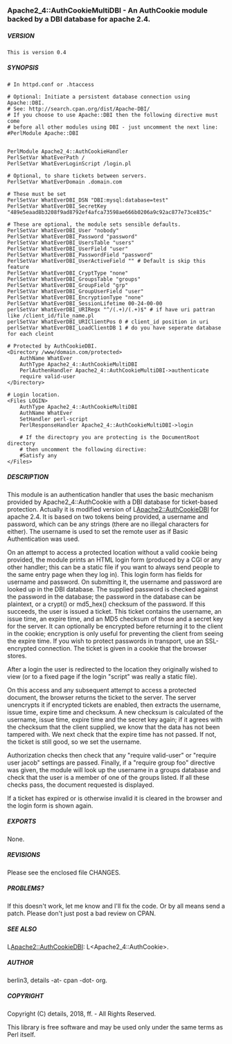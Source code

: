 ### Apache2_4::AuthCookieMultiDBI - An AuthCookie module backed by a DBI database for apache 2.4.

##### VERSION

    This is version 0.4


##### SYNOPSIS

    # In httpd.conf or .htaccess

    # Optional: Initiate a persistent database connection using Apache::DBI.
    # See: http://search.cpan.org/dist/Apache-DBI/
    # If you choose to use Apache::DBI then the following directive must come
    # before all other modules using DBI - just uncomment the next line:
    #PerlModule Apache::DBI


    PerlModule Apache2_4::AuthCookieHandler
    PerlSetVar WhatEverPath /
    PerlSetVar WhatEverLoginScript /login.pl

    # Optional, to share tickets between servers.
    PerlSetVar WhatEverDomain .domain.com

    # These must be set
    PerlSetVar WhatEverDBI_DSN "DBI:mysql:database=test"
    PerlSetVar WhatEverDBI_SecretKey "489e5eaad8b3208f9ad8792ef4afca73598ae666b0206a9c92ac877e73ce835c"

    # These are optional, the module sets sensible defaults.
    PerlSetVar WhatEverDBI_User "nobody"
    PerlSetVar WhatEverDBI_Password "password"
    PerlSetVar WhatEverDBI_UsersTable "users"
    PerlSetVar WhatEverDBI_UserField "user"
    PerlSetVar WhatEverDBI_PasswordField "password"
    PerlSetVar WhatEverDBI_UserActiveField "" # Default is skip this feature
    PerlSetVar WhatEverDBI_CryptType "none"
    PerlSetVar WhatEverDBI_GroupsTable "groups"
    PerlSetVar WhatEverDBI_GroupField "grp"
    PerlSetVar WhatEverDBI_GroupUserField "user"
    PerlSetVar WhatEverDBI_EncryptionType "none"
    PerlSetVar WhatEverDBI_SessionLifetime 00-24-00-00
    perlSetVar WhatEverDBI_URIRegx "^/(.+)/(.+)$" # if have uri pattran like /client_id/file_name.pl
    perlSetVar WhatEverDBI_URIClientPos 0 # client_id position in uri
    perlSetVar WhatEverDBI_LoadClientDB 1 # do you have seperate database for each cleint

    # Protected by AuthCookieDBI.
    <Directory /www/domain.com/protected>
        AuthName WhatEver
        AuthType Apache2_4::AuthCookieMultiDBI
        PerlAuthenHandler Apache2_4::AuthCookieMultiDBI->authenticate
        require valid-user
    </Directory>

    # Login location.
    <Files LOGIN>
        AuthType Apache2_4::AuthCookieMultiDBI
        AuthName WhatEver
        SetHandler perl-script
        PerlResponseHandler Apache2_4::AuthCookieMultiDBI->login

        # If the directopry you are protecting is the DocumentRoot directory
        # then uncomment the following directive:
        #Satisfy any
    </Files>

##### DESCRIPTION

This module is an authentication handler that uses the basic mechanism provided
by Apache2_4::AuthCookie with a DBI database for ticket-based protection. Actually
it is modified version of L<Apache2::AuthCookieDBI> for apache 2.4. It
is based on two tokens being provided, a username and password, which can
be any strings (there are no illegal characters for either).  The username is
used to set the remote user as if Basic Authentication was used.

On an attempt to access a protected location without a valid cookie being
provided, the module prints an HTML login form (produced by a CGI or any
other handler; this can be a static file if you want to always send people
to the same entry page when they log in).  This login form has fields for
username and password.  On submitting it, the username and password are looked
up in the DBI database.  The supplied password is checked against the password
in the database; the password in the database can be plaintext, or a crypt()
or md5_hex() checksum of the password.  If this succeeds, the user is issued
a ticket.  This ticket contains the username, an issue time, an expire time,
and an MD5 checksum of those and a secret key for the server.  It can
optionally be encrypted before returning it to the client in the cookie;
encryption is only useful for preventing the client from seeing the expire
time.  If you wish to protect passwords in transport, use an SSL-encrypted
connection.  The ticket is given in a cookie that the browser stores.

After a login the user is redirected to the location they originally wished
to view (or to a fixed page if the login "script" was really a static file).

On this access and any subsequent attempt to access a protected document, the
browser returns the ticket to the server.  The server unencrypts it if
encrypted tickets are enabled, then extracts the username, issue time, expire
time and checksum.  A new checksum is calculated of the username, issue time,
expire time and the secret key again; if it agrees with the checksum that
the client supplied, we know that the data has not been tampered with.  We
next check that the expire time has not passed.  If not, the ticket is still
good, so we set the username.

Authorization checks then check that any "require valid-user" or "require
user jacob" settings are passed.  Finally, if a "require group foo" directive
was given, the module will look up the username in a groups database and
check that the user is a member of one of the groups listed.  If all these
checks pass, the document requested is displayed.

If a ticket has expired or is otherwise invalid it is cleared in the browser
and the login form is shown again.


##### EXPORTS

None.

##### REVISIONS

Please see the enclosed file CHANGES.

##### PROBLEMS?

If this doesn't work, let me know and I'll fix the code. Or by all means send a patch.
Please don't just post a bad review on CPAN.

##### SEE ALSO

L<Apache2::AuthCookieDBI>: L<Apache2_4::AuthCookie>.

##### AUTHOR

berlin3, details -at- cpan -dot- org.

##### COPYRIGHT

Copyright (C) details, 2018, ff. - All Rights Reserved.

This library is free software and may be used only under the same terms as Perl itself.

